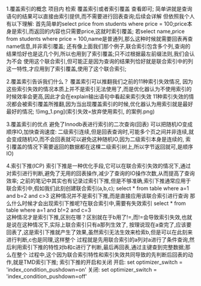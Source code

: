 1.覆盖索引的概念
    项目内 检索 覆盖索引或者索引覆盖 查看即可;
    简单讲就是查询语句的结果可以直接由索引提供,而不需要进行回表查询;后续会详解
    但依照我个人有以下理解:
    首先简单的select price from students where price = 100;price本身是索引,而返回的内容也只需要price,这就时索引覆盖;
  若select name,price from students where price = 100,name是普通列,那么这种时候就需要回表再查name信息,并非索引覆盖;
  还有像上面我们那个例子,联合索引包含多个列,查询的结果恰好也是这几个列,所以也用到了索引覆盖;只不过根据最左前缀法则,我们会认为不会
  使用这个联合索引,但可能正是因为查询的结果列恰好就是联合索引中的列这一特性,才应用到了索引覆盖,使用了这个联合索引;
    
2.覆盖索引告诉我们什么？
    覆盖索引可以推翻我们之前的11种索引失效情况, [](23.SQL优化——数据准备&11种索引失效的情况.md)
    因为这些索引失效的情况本质上并不是索引无法使用了,而是优化器认为不使用索引的时候效率会更高,因此才会在explain输出语句中看起来索引失效
    11种索引失效的情况都会被索引覆盖所推翻,因为当出现覆盖索引的时候,优化器认为用索引就是最好最好的情况;
![img_1.png](索引失效=放弃使用索引, 的案例.png)

3.覆盖索引的优点
    避免了Innodb表进行索引的二次查询(回表)
    可以把随机IO变成顺序IO,加快查询速度:
        二级索引连续,但是回表查询时,可能多个页之间并非连续,就会变成随机IO,而不会回表就可以避免这种随机IO,因为二级索引本身是连续的,
      索引覆盖的情况下需要返回的数据都在这棵二级索引树上,所以字节返回就可,是顺序IO)

4.索引下推(ICP)
    索引下推是一种优化手段,它可以在联合索引失效的情况下,通过对索引进行判断,避免了无用的回表操作,减少了查询的IO操作次数,从而提高了查询效率;
    之前的笔记中其实也有记录过索引下推,但是不够准确,索引下推通常应用于联合索引中,假如我们此刻创建联合索引(a,b,c);
        select * from table where a=1 and b=2 and c>3   这种情况并不是索引下推,而是直接应用该联合索引进行查询
    那么什么时候才会出现索引下推呢?在联合索引中,需要有失效索引
        select * from table where a=1 and b!=2 and c=3  
    这种情况才是索引下推,区别在哪？区别就在于b用了!=,而!=会导致索引失效,也就是说在这种情况下,实际上联合索引只有a那列生效了,
  按理说现在a查完了,应该要回表了,这是索引下推就产生了效果,虽然索引无法生效来检索b,但是可以在此刻来进行判断,c也是同理,这样整个
  过程就是先用联合索引的a列对a进行了条件查询,然后利用索引下推的特性对b和c进行了判断,最后再回表,通过主键查到完整数据;那么在整个
  过程中,这个因为联合索引特性和索引失效共同导致的先判断后回表的动作,就是TMD索引下推;
    索引下推的开启和关闭
    开启: set optimizer_switch = 'index_condition_pushdown=on'
    关闭: set optimizer_switch = 'index_condition_pushdown=off'